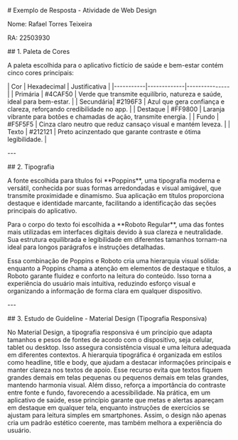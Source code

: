 \# Exemplo de Resposta - Atividade de Web Design

Nome: Rafael Torres Teixeira

RA: 22503930

\## 1. Paleta de Cores

A paleta escolhida para o aplicativo fictício de saúde e bem-estar
contém cinco cores principais:

\| Cor \| Hexadecimal \| Justificativa \|
\|\-\-\-\-\-\-\-\-\-\--\|\-\-\-\-\-\-\-\-\-\-\-\--\|\-\-\-\-\-\-\-\-\-\-\-\-\-\--\|
\| Primária \| #4CAF50 \| Verde que transmite equilíbrio, natureza e
saúde, ideal para bem-estar. \| \| Secundária\| #2196F3 \| Azul que gera
confiança e clareza, reforçando credibilidade no app. \| \| Destaque \|
#FF9800 \| Laranja vibrante para botões e chamadas de ação, transmite
energia. \| \| Fundo \| #F5F5F5 \| Cinza claro neutro que reduz cansaço
visual e mantém leveza. \| \| Texto \| #212121 \| Preto acinzentado que
garante contraste e ótima legibilidade. \|

\-\--

\## 2. Tipografia

A fonte escolhida para títulos foi \*\*Poppins\*\*, uma tipografia
moderna e versátil, conhecida por suas formas arredondadas e visual
amigável, que transmite proximidade e dinamismo. Sua aplicação em
títulos proporciona destaque e identidade marcante, facilitando a
identificação das seções principais do aplicativo.

Para o corpo do texto foi escolhida a \*\*Roboto Regular\*\*, uma das
fontes mais utilizadas em interfaces digitais devido à sua clareza e
neutralidade. Sua estrutura equilibrada e legibilidade em diferentes
tamanhos tornam-na ideal para longos parágrafos e instruções detalhadas.

Essa combinação de Poppins e Roboto cria uma hierarquia visual sólida:
enquanto a Poppins chama a atenção em elementos de destaque e títulos, a
Roboto garante fluidez e conforto na leitura do conteúdo. Isso torna a
experiência do usuário mais intuitiva, reduzindo esforço visual e
organizando a informação de forma clara em qualquer dispositivo.

\-\--

\## 3. Estudo de Guideline - Material Design (Tipografia Responsiva)

No Material Design, a tipografia responsiva é um princípio que adapta
tamanhos e pesos de fontes de acordo com o dispositivo, seja celular,
tablet ou desktop. Isso assegura consistência visual e uma leitura
adequada em diferentes contextos. A hierarquia tipográfica é organizada
em estilos como headline, title e body, que ajudam a destacar
informações principais e manter clareza nos textos de apoio. Esse
recurso evita que textos fiquem grandes demais em telas pequenas ou
pequenos demais em telas grandes, mantendo harmonia visual. Além disso,
reforça a importância do contraste entre fonte e fundo, favorecendo a
acessibilidade. Na prática, em um aplicativo de saúde, esse princípio
garante que metas e alertas apareçam em destaque em qualquer tela,
enquanto instruções de exercícios se ajustam para leitura simples em
smartphones. Assim, o design não apenas cria um padrão estético
coerente, mas também melhora a experiência do usuário.
